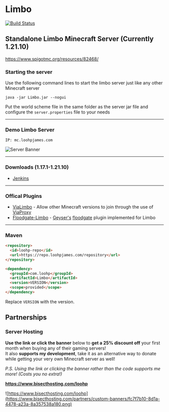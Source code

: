 # Limbo
[![Build Status](http://ci.loohpjames.com/job/Limbo/badge/icon)](http://ci.loohpjames.com/job/Limbo/)
## Standalone Limbo Minecraft Server (Currently 1.21.10)

https://www.spigotmc.org/resources/82468/

### Starting the server
Use the following command lines to start the limbo server just like any other Minecraft server
```
java -jar Limbo.jar --nogui
```

Put the world scheme file in the same folder as the server jar file and configure the `server.properties` file to your needs 
***
### Demo Limbo Server
```
IP: mc.loohpjames.com
```
![Server Banner](https://api.loohpjames.com/serverbanner.png?ip=mc.loohpjames.com&width=918&name=IP:%20mc.loohpjames.com)
***
### Downloads (1.17.1-1.21.10)
- [Jenkins](http://ci.loohpjames.com/job/Limbo/)
***
### Offical Plugins
- [ViaLimbo](https://github.com/LOOHP/ViaLimbo/) - Allow other Minecraft versions to join through the use of [ViaProxy](https://github.com/ViaVersion/ViaProxy)
- [Floodgate-Limbo](https://github.com/LOOHP/floodgate-limbo) - [Geyser's](https://geysermc.org/) [floodgate](https://geysermc.org/wiki/floodgate/) plugin implemented for Limbo
***
### Maven
```html
<repository>
  <id>loohp-repo</id>
  <url>https://repo.loohpjames.com/repository</url>
</repository>
```
```html
<dependency>
  <groupId>com.loohp</groupId>
  <artifactId>Limbo</artifactId>
  <version>VERSION</version>
  <scope>provided</scope>
</dependency>
```
Replace `VERSION` with the version.

## Partnerships

### Server Hosting
**Use the link or click the banner** below to **get a 25% discount off** your first month when buying any of their gaming servers!<br>
It also **supports my development**, take it as an alternative way to donate while getting your very own Minecraft server as well!

*P.S. Using the link or clicking the banner rather than the code supports me more! (Costs you no extra!)*

**https://www.bisecthosting.com/loohp**

![https://www.bisecthosting.com/loohp](https://www.bisecthosting.com/partners/custom-banners/fc7f7b10-8d1a-4478-a23a-8a357538a180.png)
